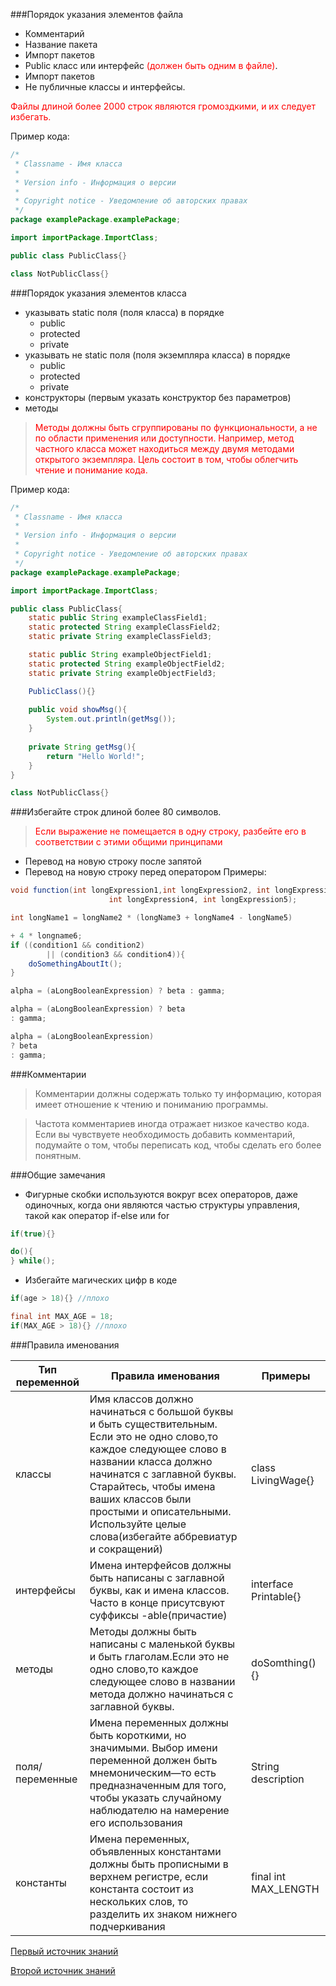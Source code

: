 ###Порядок указания элементов файла
* Комментарий
* Название пакета
* Импорт пакетов
* Public класс или интерфейс <span style="color: red">(должен быть одним в файле)</span>.
* Импорт пакетов
* Не публичные классы и интерфейсы.
<p style="color: red">
Файлы длиной более 2000 строк являются громоздкими, и их следует избегать.
</p>

Пример кода:
```java
/*
 * Classname - Имя класса
 *
 * Version info - Информация о версии
 *
 * Copyright notice - Уведомление об авторских правах
 */
package examplePackage.examplePackage;

import importPackage.ImportClass;

public class PublicClass{}

class NotPublicClass{}
```

###Порядок указания элементов класса
* указывать static поля (поля класса) в порядке 
  * public 
  * protected
  * private
* указывать не static поля (поля экземпляра класса) в порядке
  * public
  * protected
  * private
* конструкторы (первым указать конструктор без параметров)
* методы
><div style="color: red">Методы должны быть сгруппированы по функциональности, а не по области применения или доступности.
>Например, метод частного класса может находиться
>между двумя методами открытого экземпляра. Цель состоит
>в том, чтобы облегчить чтение и понимание кода.</div>

Пример кода:
```java
/*
 * Classname - Имя класса
 *
 * Version info - Информация о версии
 *
 * Copyright notice - Уведомление об авторских правах
 */
package examplePackage.examplePackage;

import importPackage.ImportClass;

public class PublicClass{ 
    static public String exampleClassField1;
    static protected String exampleClassField2;
    static private String exampleClassField3;

    static public String exampleObjectField1;
    static protected String exampleObjectField2;
    static private String exampleObjectField3;

    PublicClass(){}
    
    public void showMsg(){
        System.out.println(getMsg());
    }
    
    private String getMsg(){
        return "Hello World!";
    } 
}

class NotPublicClass{}
```


###Избегайте строк длиной более 80 символов.
><div style="color: red">Если выражение не помещается в одну строку, разбейте его в соответствии 
>с этими общими принципами</div>
* Перевод на новую строку после запятой
* Перевод на новую строку перед оператором
Примеры:
```java
void function(int longExpression1,int longExpression2, int longExpression3,
                      int longExpression4, int longExpression5);
```
```java
int longName1 = longName2 * (longName3 + longName4 - longName5)
```
```java
+ 4 * longname6;
if ((condition1 && condition2)
        || (condition3 && condition4)){
    doSomethingAboutIt();
}
```
```java
alpha = (aLongBooleanExpression) ? beta : gamma;

alpha = (aLongBooleanExpression) ? beta
: gamma;

alpha = (aLongBooleanExpression)
? beta
: gamma;
```

###Комментарии
>Комментарии должны содержать только ту информацию, которая имеет
>отношение к чтению и пониманию программы.

>Частота комментариев иногда отражает низкое качество кода. 
>Если вы чувствуете необходимость добавить комментарий, подумайте о том,
>чтобы переписать код, чтобы сделать его более понятным.

###Общие замечания
* Фигурные скобки используются вокруг всех операторов, 
  даже одиночных, когда они являются частью структуры управления, 
  такой как оператор if-else или for
```java
if(true){}
```
```java
do(){
} while();
```
* Избегайте магических цифр в коде
```java
if(age > 18){} //плохо

final int MAX_AGE = 18;
if(MAX_AGE > 18){} //плохо
```


###Правила именования

Тип переменной|Правила именования|Примеры
---|---|---
классы|Имя классов должно начинаться с большой буквы и быть существительным. Если это не одно слово,то каждое следующее слово в названии класса должно начинатся с заглавной буквы. Старайтесь, чтобы имена ваших классов были простыми и описательными. Используйте целые слова(избегайте аббревиатур и сокращений)|class LivingWage{}
интерфейсы|Имена интерфейсов должны быть написаны с заглавной буквы, как и имена классов. Часто в конце присутсвуют суффиксы -able(причастие)|interface Printable{}
методы|Методы должны быть написаны с маленькой буквы и быть глаголам.Если это не одно слово,то каждое следующее слово в названии метода должно начинаться с заглавной буквы.|doSomthing(){}
поля/переменные|Имена переменных должны быть короткими, но значимыми. Выбор имени переменной должен быть мнемоническим—то есть предназначенным для того, чтобы указать случайному наблюдателю на намерение его использования|String description
константы|Имена переменных, объявленных константами должны быть прописными в верхнем регистре, если константа состоит из нескольких слов, то разделить их знаком нижнего подчеркивания|final int MAX_LENGTH


[Первый источник знаний](https://www.oracle.com/technetwork/java/codeconventions-150003.pdf)

[Второй источник знаний](http://download.blackball.lv/data/library/Chistyj_kod_-_Sozdanie_analiz_i_refaktoring_%282013%29.pdf)